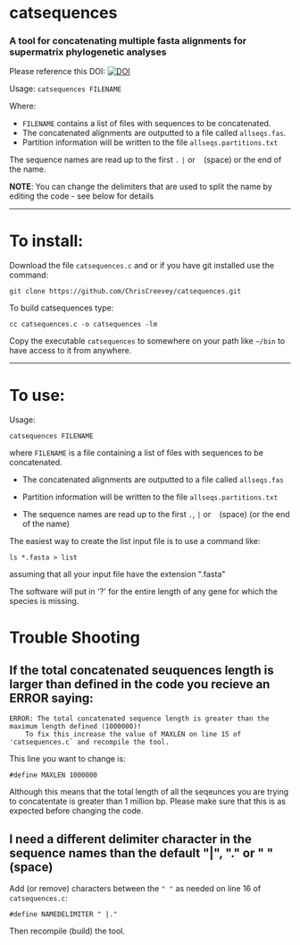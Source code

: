 # catsequences

### A tool for concatenating multiple fasta alignments for supermatrix phylogenetic analyses

Please reference this DOI: [![DOI](https://zenodo.org/badge/79135872.svg)](https://zenodo.org/badge/latestdoi/79135872)


Usage: `catsequences FILENAME`

Where:
  - `FILENAME` contains a list of files with sequences to be concatenated.
  - The concatenated alignments are outputted to a file called `allseqs.fas`.
  - Partition information will be written to the file `allseqs.partitions.txt`

The sequence names are read up to the first `.` `|` or ` ` (space) or the end of the name.

**NOTE**: You can change the delimiters that are used to split the name by editing the code - see below for details


----------------------------------

# To install:

Download the file `catsequences.c` and or if you have git installed use the command:
```
git clone https://github.com/ChrisCreevey/catsequences.git
```

To build catsequences type:
```
cc catsequences.c -o catsequences -lm
```

Copy the executable `catsequences` to somewhere on your path like `~/bin` to have access to it from anywhere.

--------------------------------

# To use:

Usage: 

```
catsequences FILENAME
```

  where `FILENAME` is a file containing a list of files with sequences to be concatenated.

  - The concatenated alignments are outputted to a file called `allseqs.fas`
  
  - Partition information will be written to the file `allseqs.partitions.txt`

  - The sequence names are read up to the first `.`, `|` or ` ` (space) (or the end of the name)

The easiest way to create the list input file is to use a command like:
```
ls *.fasta > list
```
assuming that all your input file have the extension ".fasta"

The software will put in '?' for the entire length of any gene for which the species is missing.


# Trouble Shooting

## If the total concatenated seuquences length is larger than defined in the code you recieve an ERROR saying:

```
ERROR: The total concatenated sequence length is greater than the maximum length defined (1000000)!
    To fix this increase the value of MAXLEN on line 15 of 'catsequences.c` and recompile the tool.
```

This line you want to change is:

```
#define MAXLEN 1000000
```

Although this means that the total length of all the seqeunces you are trying to concatentate is greater than 1 million bp. 
Please make sure that this is as expected before changing the code.

## I need a different delimiter character in the sequence names than the default "|", "." or " " (space)

Add (or remove) characters between the `" "` as needed on line 16 of `catsequences.c`:

```
#define NAMEDELIMITER " |." 
```

Then recompile (build) the tool.


